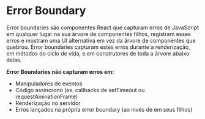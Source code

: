 # Error Boundary

Error boundaries são componentes React que capturam erros de JavaScript em qualquer lugar na sua árvore de componentes filhos, registram esses erros e mostram uma UI alternativa em vez da árvore de componentes que quebrou. Error boundaries capturam estes erros durante a renderização, em métodos do ciclo de vida, e em construtores de toda a árvore abaixo delas.

**Error Boundaries não capturam erros em:**

- Manipuladores de eventos
- Código assíncrono (ex. callbacks de setTimeout ou requestAminationFrame)
- Renderização no servidor
- Erros lançados na própria error boundary (ao invés de em seus filhos)
